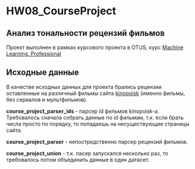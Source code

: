 # HW08_CourseProject

## Анализ тональности рецензий фильмов
Проект выполнен в рамках курсового проекта в OTUS, курс [Machine Learning. Professional](https://otus.ru/lessons/machinelearning/?int_source=courses_catalog&int_term=data-science "Machine Learning. Professional")

## Исходные данные
В качестве исходных данных для проекта брались рецензии оставленные на различный фильмы сайта [kinopoisk](https://www.kinopoisk.ru/ "kinopoisk") (именно фильмы, без сериалов и мультфильмов).

**course_project_parser_ids** - парсер id фильмов kinopoisk-а. Требовалось сначала собрать данные по id фильмам, т.к. если брать числа просто по порядку, то попадаешь на несуществующие страницы сайта.

**course_project_parser** - непостредственно парсер рецензий фильмов.

**course_project_union** - т.к. пасер запускался несколько раз, то требовалось потом объединить данные в один датасет.
